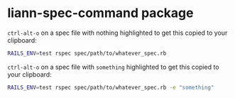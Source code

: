 # liann-spec-command package

`ctrl-alt-o` on a spec file with nothing highlighted to get this copied to your clipboard:
```bash
RAILS_ENV=test rspec spec/path/to/whatever_spec.rb
```

`ctrl-alt-o` on a spec file with `something` highlighted to get this copied to your clipboard:
```bash
RAILS_ENV=test rspec spec/path/to/whatever_spec.rb -e "something"
```
